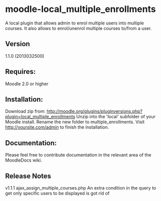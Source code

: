 moodle-local_multiple_enrollments
==================================
A local plugin that allows admin to enrol multiple users into multiple courses.
It also allows to enrol/unenrol multiple courses to/from a user.

Version
-------
1.1.0 (2013032500)

Requires:
--------
Moodle 2.0 or higher

Installation:
------------
Download zip from: http://moodle.org/plugins/pluginversions.php?plugin=local_multiple_enrollments
Unzip into the 'local' subfolder of your Moodle install.
Rename the new folder to multiple_enrollments.
Visit http://yoursite.com/admin to finish the installation. 

Documentation:
-------------
Please feel free to contribute documentation in the relevant area of
the MoodleDocs wiki.

Release Notes
---------------
v1.1.1
ajax_assign_multiple_courses.php
An extra condition in the query to get only specific users to be displayed is got rid of
